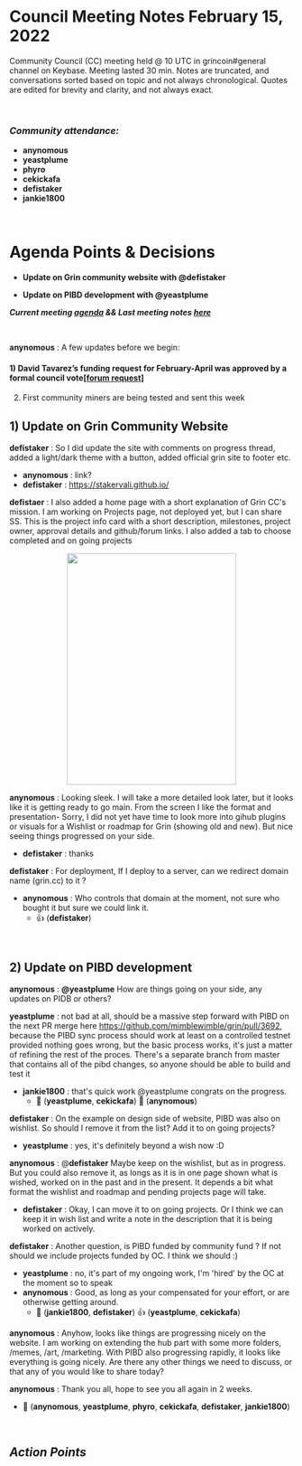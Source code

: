  # Council Meeting Notes February 15, 2022

 Community Council (CC) meeting held @ 10 UTC in grincoin#general channel on Keybase. Meeting lasted 30 min. Notes are truncated, and conversations sorted based on topic and not always chronological. Quotes are edited for brevity and clarity, and not always exact.

<br/>

### _Community attendance:_

* __anynomous__
* __yeastplume__
* __phyro__
* __cekickafa__
 * __defistaker__
* __jankie1800__ 

</br>

# Agenda Points & Decisions

* **Update on Grin community website with @defistaker**

* **Update on PIBD development with @yeastplume**

***Current meeting [agenda](https://github.com/grincc/agenda/issues/39) && Last meeting notes [here](https://github.com/grincc/agenda/blob/main/notes/01-02-2022-council-meeting-notes.md)***  


</br>


__anynomous__ : A few updates before we begin:
#### 1) David Tavarez’s funding request for February-April was approved by a formal council vote[[forum request]](https://forum.grin.mw/t/request-for-funding-davidtavarez-feb-apr-2022/9518/15)
 2) First community miners are being tested and sent this week
 


## 1) Update on Grin Community Website

__defistaker__ : So I did update the site with comments on progress thread, added a light/dark theme with a button, added official grin site to footer etc.
 * __anynomous__ : link?
 * __defistaker__ : https://stakervali.github.io/
    
__defistaer__ : I also added a home page with a short explanation of Grin CC's mission. I am working on Projects page, not deployed yet, but I can share SS. This is the project info card with a short description, milestones, project owner, approval details and github/forum links. I also added a tab to choose completed and on going projects 
<p align="center">
  <img width="300" height="410" src="https://u.teknik.io/KR1av.png">
</p>
  
__anynomous__ : Looking sleek. I will take a more detailed look later, but it looks like it is getting ready to go main. From the screen I like the format and presentation- Sorry, I did not yet have time to look more into gihub plugins or visuals for a Wishlist or roadmap for Grin (showing old and new). But nice seeing things progressed on your side.
 * __defistaker__ : thanks
    
__defistaker__ : For deployment, If I deploy to a server, can we redirect domain name (grin.cc) to it ?
 * __anynomous__ : Who controls that domain at the moment, not sure who bought it but sure we could link it. 
   * :+1: (__defistaker__)
 
    
</br>

## 2) Update on PIBD development

__anynomous__ : __@yeastplume__ How are things going on your side, any updates on PIDB or others?

__yeastplume__ : not bad at all, should be a massive step forward with PIBD on the next PR merge here https://github.com/mimblewimble/grin/pull/3692, because the PIBD sync process should work at least on a controlled testnet provided nothing goes wrong, but the basic process works, it's just a matter of refining the rest of the proces. There's a separate branch from master that contains all of the pibd changes, so anyone should be able to build and test it
 * __jankie1800__ : that's quick work @yeastplume congrats on the progress.
    * :tada: (__yeastplume__, __cekickafa__) :rocket: (__anynomous__)
    
__defistaker__ : On the example on design side of website, PIBD was also on wishlist. So should I remove it from the list? Add it to on going projects?
 * __yeastplume__ : yes, it's definitely beyond a wish now :D 
    
__anynomous__ : @__defistaker__ Maybe keep on the wishlist, but as in progress. But you could also remove it, as longs as it is in one page shown what is wished, worked on in the past and in the present. It depends a bit what format the wishlist and roadmap and pending projects page will take.
 * __defistaker__ : Okay, I can move it to on going projects. Or I think we can keep it in wish list and write a note in the description that it is being worked on actively.
    
__defistaker__ : Another question, is PIBD funded by community fund ? If not should we include projects funded by OC. I think we should :)
 * __yeastplume__ : no, it's part of my ongoing work, I'm 'hired' by the OC at the moment so to speak
 * __anynomous__ : Good, as long as your compensated for your effort, or are otherwise getting around.
   * 💯 (__jankie1800__, __defistaker__) 👍 (__yeastplume__, __cekickafa__)

__anynomous__ : Anyhow, looks like things are progressing nicely on the website. I am working on extending the hub part with some more folders, /memes,  /art, /marketing. With PIBD also progressing rapidly, it looks like everything is going nicely. Are there any other things we need to discuss, or that any of you would like to share today?

__anynomous__ : Thank you all, hope to see you all again in 2 weeks.
 * :wave: (__anynomous__, __yeastplume__, __phyro__, __cekickafa__, __defistaker__, __jankie1800__)


</br>

## *Action Points*
</br>





